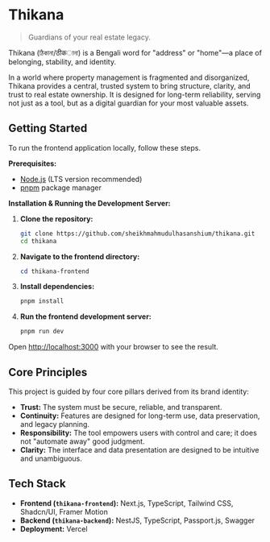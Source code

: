 # Thikana

> Guardians of your real estate legacy.

Thikana (ঠিকানা/ठीकানা) is a Bengali word for "address" or "home"—a place of belonging, stability, and identity.

In a world where property management is fragmented and disorganized, Thikana provides a central, trusted system to bring structure, clarity, and trust to real estate ownership. It is designed for long-term reliability, serving not just as a tool, but as a digital guardian for your most valuable assets.

## Getting Started

To run the frontend application locally, follow these steps.

**Prerequisites:**
*   [Node.js](https://nodejs.org/) (LTS version recommended)
*   [pnpm](https://pnpm.io/installation) package manager

**Installation & Running the Development Server:**

1.  **Clone the repository:**
    ```bash
    git clone https://github.com/sheikhmahmudulhasanshium/thikana.git
    cd thikana
    ```

2.  **Navigate to the frontend directory:**
    ```powershell
    cd thikana-frontend
    ```

3.  **Install dependencies:**
    ```powershell
    pnpm install
    ```

4.  **Run the frontend development server:**
    ```powershell
    pnpm run dev
    ```

Open [http://localhost:3000](http://localhost:3000) with your browser to see the result.

## Core Principles

This project is guided by four core pillars derived from its brand identity:

*   **Trust:** The system must be secure, reliable, and transparent.
*   **Continuity:** Features are designed for long-term use, data preservation, and legacy planning.
*   **Responsibility:** The tool empowers users with control and care; it does not "automate away" good judgment.
*   **Clarity:** The interface and data presentation are designed to be intuitive and unambiguous.

## Tech Stack

*   **Frontend (`thikana-frontend`):** Next.js, TypeScript, Tailwind CSS, Shadcn/UI, Framer Motion
*   **Backend (`thikana-backend`):** NestJS, TypeScript, Passport.js, Swagger
*   **Deployment:** Vercel